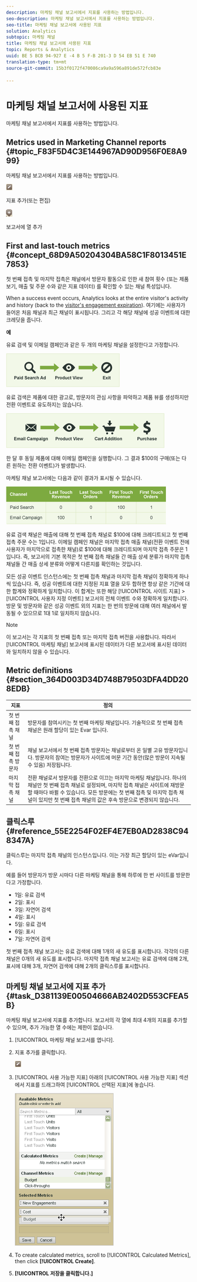```yaml
---
description: 마케팅 채널 보고서에서 지표를 사용하는 방법입니다.
seo-description: 마케팅 채널 보고서에서 지표를 사용하는 방법입니다.
seo-title: 마케팅 채널 보고서에 사용된 지표
solution: Analytics
subtopic: 마케팅 채널
title: 마케팅 채널 보고서에 사용된 지표
topic: Reports & Analytics
uuid: BE 5 BCB 94-927 E -4 B 5 F-B 201-3 D 54 EB 51 E 740
translation-type: tm+mt
source-git-commit: 15b3f0172f470086ca9a9a596a891de572fcb83e

---
```



# 마케팅 채널 보고서에 사용된 지표

마케팅 채널 보고서에서 지표를 사용하는 방법입니다.

## Metrics used in Marketing Channel reports {#topic_F83F5D4C3E144967AD90D956F0E8A999}

마케팅 채널 보고서에서 지표를 사용하는 방법입니다.

![](assets/metric_edit_icon.png)

지표 추가(또는 편집)

![](assets/add_column_icon.png)

 보고서에 열 추가

## First and last-touch metrics {#concept_68D9A50204304BA58C1F8013451E7853}

첫 번째 접촉 및 마지막 접촉은 채널에서 방문자 활동으로 인한 새 참여 횟수 (또는 제품 보기, 매출 및 주문 수와 같은 지표 데이터) 를 확인할 수 있는 채널 특성입니다.

When a success event occurs, Analytics looks at the entire visitor's activity and history (back to the [visitor's engagement expiration](../../components/c-marketing-channels/visitor-engagement.md#topic_32ADFDB12D3A4F35843A4545AC97C49F)). 여기에는 사용자가 들어온 처음 채널과 최근 채널이 표시됩니다. 그리고 각 해당 채널에 성공 이벤트에 대한 크레딧을 줍니다.

<!-- 

<note>
  A first-touch value has a rolling expiration based on the frequency of a visitor returning to the site. This first-touch expiration resets whenever a visitor returns to the site. This effects reporting by causing first-touch values to persist longer than you might expect. For example, this can occur if an instance of an first-touch channel was created a year ago. Remove the values on the eVar in the admin console to reset. 
</note>

 -->

**예**

유료 검색 및 이메일 캠페인과 같은 두 개의 마케팅 채널을 설정한다고 가정합니다.

![](assets/paid_search.png)

유료 검색은 제품에 대한 광고로, 방문자의 관심 사항을 파악하고 제품 뷰를 생성하지만 전환 이벤트로 유도하지는 않습니다.

![](assets/email_campaign.png)

한 달 후 동일 제품에 대해 이메일 캠페인을 실행합니다. 그 결과 $100의 구매(또는 다른 원하는 전환 이벤트)가 발생합니다.

마케팅 채널 보고서에는 다음과 같이 결과가 표시될 수 있습니다.

![](assets/report-graphic.png)

유료 검색 채널은 매출에 대해 첫 번째 접촉 채널로 $100에 대해 크레디트되고 첫 번째 접촉 주문 수는 1입니다. 이메일 캠페인 채널은 마지막 접촉 매출 채널(전환 이벤트 전에 사용자가 마지막으로 접촉한 채널)로 $100에 대해 크레디트되며 마지막 접촉 주문은 1입니다. 즉, 보고서의 기본 목적은 첫 번째 접촉 채널들 간 매출 상세 분류가 마지막 접촉 채널들 간 매출 상세 분류와 어떻게 다른지를 확인하는 것입니다.

모든 성공 이벤트 인스턴스에는 첫 번째 접촉 채널과 마지막 접촉 채널이 정확하게 하나씩 있습니다. 즉, 성공 이벤트에 대한 지정된 지표 열을 모두 합하면 항상 같은 기간에 대한 합계와 정확하게 일치합니다. 이 합계는 또한 해당 [!UICONTROL 사이트 지표] &gt; [!UICONTROL 사용자 지정 이벤트] 보고서의 전체 이벤트 수와 정확하게 일치합니다. 방문 및 방문자와 같은 성공 이벤트 외의 지표는 한 번의 방문에 대해 여러 채널에서 발동될 수 있으므로 1대 1로 일치하지 않습니다.

>[!NOTE]
>
>이 보고서는 각 지표의 첫 번째 접촉 또는 마지막 접촉 버전을 사용합니다. 따라서 [!UICONTROL 마케팅 채널] 보고서에 표시된 데이터가 다른 보고서에 표시된 데이터와 일치하지 않을 수 있습니다.

## Metric definitions {#section_364D003D34D748B79503DFA4DD208EDB}

| 지표 | 정의 |
|--- |--- |
| 첫 번째 접촉 채널 | 방문자를 참여시키는 첫 번째 마케팅 채널입니다. 기술적으로 첫 번째 접촉 채널은 원래 할당이 있는 Evar 입니다. |
| 첫 번째 접촉 방문자 | 채널 보고서에서 첫 번째 접촉 방문자는 채널로부터 온 일별 고유 방문자입니다. 방문자의 참여는 방문자가 사이트에 머문 기간 동안(많은 방문이 지속될 수 있음) 저장됩니다. |
| 마지막 접촉 채널 | 전환 채널로서 방문자를 전환으로 이끄는 마지막 마케팅 채널입니다. 하나의 채널만 첫 번째 접촉 채널로 설정되며, 마지막 접촉 채널은 사이트에 재방문할 때마다 바뀔 수 있습니다. 모든 방문에는 첫 번째 접촉 및 마지막 접촉 채널이 있지만 첫 번째 접촉 채널의 값은 후속 방문으로 변경되지 않습니다. |

## 클릭스루 {#reference_55E2254F02EF4E7EB0AD2838C948347A}

클릭스루는 마지막 접촉 채널의 인스턴스입니다. 이는 가장 최근 할당이 있는 eVar입니다.

예를 들어 방문자가 방문 시마다 다른 마케팅 채널을 통해 하루에 한 번 사이트를 방문한다고 가정합니다.

* 1일: 유료 검색
* 2일: 표시
* 3일: 자연어 검색
* 4일: 표시
* 5일: 유료 검색
* 6일: 표시
* 7일: 자연어 검색

첫 번째 접촉 채널 보고서는 유료 검색에 대해 1개의 새 유도를 표시합니다. 각각의 다른 채널은 0개의 새 유도를 표시합니다. 마지막 접촉 채널 보고서는 유료 검색에 대해 2개, 표시에 대해 3개, 자연어 검색에 대해 2개의 클릭스루를 표시합니다.

## 마케팅 채널 보고서에 지표 추가 {#task_D381139E00504666AB2402D553CFEA5B}

마케팅 채널 보고서에 지표를 추가합니다. 보고서의 각 열에 최대 4개의 지표를 추가할 수 있으며, 추가 가능한 열 수에는 제한이 없습니다.

1. [!UICONTROL 마케팅 채널 보고서를 엽니다].
1. 지표 추가를 클릭합니다.

   ![](assets/metric_edit_icon.png)

1. [!UICONTROL 사용 가능한 지표] 아래의 [!UICONTROL 사용 가능한 지표] 섹션에서 지표를 드래그하여 [!UICONTROL 선택된 지표]에 놓습니다.

   ![단계 결과](assets/metric_create.png)

1. To create calculated metrics, scroll to [!UICONTROL Calculated Metrics], then click **[!UICONTROL Create]**.
1. **[!UICONTROL 저장을 클릭합니다.]**
